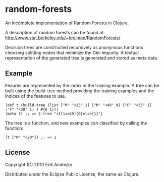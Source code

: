 # random-forests

An incomplete implementation of Random Forests in Clojure. 

A description of random forests can be found at: http://www.stat.berkeley.edu/~breiman/RandomForests/

Decision trees are constructed recursively as anonymous functions choosing splitting nodes that minimize the Gini impurity.  A textual representation of the generated tree is generated and stored as meta data.

## Example

Feaures are represented by the index in the training example.  A tree can be built using the build-tree method providing the training examples and the indices of the features to use.

    (def t (build-tree (list ["M" "<25" 1] ["M" "<40" 0] ["F" "<35" 1] ["F" "<30" 1] ) #{0 1}))
    (meta t) ;; => {:tree "if(1=<40){0}else{1}"}

The tree is a function, and new examples can classified by calling the function:

    (t ["M" "<20"]) ;; => 1

## License

Copyright (C) 2010 Erik Andrejko

Distributed under the Eclipse Public License, the same as Clojure.
